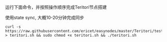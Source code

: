 运行下面命令，并按照操作顺序完成Teritori节点搭建

使用state sync, 大概10-20分钟完成同步

~~~
curl -s https://raw.githubusercontent.com/ericet/easynodes/master/Teritori/testnet_v2/install.sh > teritori.sh && sudo chmod +x teritori.sh && ./teritori.sh
~~~
